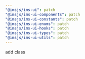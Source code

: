 ```yaml
---
"@imsjs/ims-ui": patch
"@imsjs/ims-ui-components": patch
"@imsjs/ims-ui-constants": patch
"@imsjs/ims-ui-enums": patch
"@imsjs/ims-ui-hooks": patch
"@imsjs/ims-ui-types": patch
"@imsjs/ims-ui-utils": patch
---
```


add class
